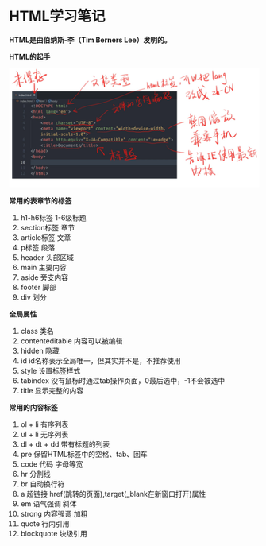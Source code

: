 # HTML学习笔记

 **HTML是由伯纳斯-李（Tim Berners Lee）发明的。**   

 **HTML的起手**

![html](html.png)   


**常用的表章节的标签**   
1. h1-h6标签 1-6级标题
2. section标签 章节
3. article标签 文章
4. p标签 段落
5. header 头部区域
6. main 主要内容
7. aside 旁支内容
8. footer 脚部
9. div 划分

**全局属性**
1. class 类名
2. contenteditable 内容可以被编辑
3. hidden 隐藏
4. id id名称表示全局唯一，但其实并不是，不推荐使用
5. style 设置标签样式
6. tabindex 没有鼠标时通过tab操作页面，0最后选中，-1不会被选中
7. title 显示完整的内容

**常用的内容标签**
1. ol + li 有序列表
2. ul + li 无序列表
3. dl + dt + dd 带有标题的列表
4. pre 保留HTML标签中的空格、tab、回车
5. code 代码 字母等宽
6. hr 分割线
7. br 自动换行符
8. a 超链接 href(跳转的页面),target(_blank在新窗口打开)属性
9. em 语气强调 斜体
10. strong 内容强调 加粗
11. quote 行内引用
12. blockquote 块级引用



